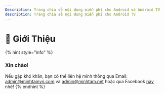 ```yaml
---
Description: Trang chia sẻ nội dung miễn phí cho Android và Android TV  😃
description: Trang chia sẻ nội dung miễn phí cho Android TV
---
```


# 👋 Giới Thiệu

{% hint style="info" %}
### Xin chào!

Nếu gặp khó khăn, bạn có thể liên hệ mình thông qua Email: [admin@minhtamvn.com](mailto://admin@minhtamnvn.com) và [admin@minhtam.net](mailto://admin@minhtam.net) hoặc qua Facebook [này](http://m.me/100004441507838) nhé!
{% endhint %}
